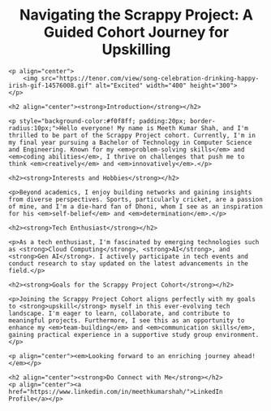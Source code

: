 <!DOCTYPE html>
<html lang="en">
<head>
    <meta charset="UTF-8">
    <meta name="viewport" content="width=device-width, initial-scale=1.0">
    <title>Navigating the Scrappy Project</title>
</head>
<body>
    <h1 align="center"><strong>Navigating the Scrappy Project: A Guided Cohort Journey for Upskilling</strong></h1>

    <p align="center">
        <img src="https://tenor.com/view/song-celebration-drinking-happy-irish-gif-14576008.gif" alt="Excited" width="400" height="300">
    </p>

    <h2 align="center"><strong>Introduction</strong></h2>

    <p style="background-color:#f0f8ff; padding:20px; border-radius:10px;">Hello everyone! My name is Meeth Kumar Shah, and I'm thrilled to be part of the Scrappy Project cohort. Currently, I'm in my final year pursuing a Bachelor of Technology in Computer Science and Engineering. Known for my <em>problem-solving skills</em> and <em>coding abilities</em>, I thrive on challenges that push me to think <em>creatively</em> and <em>innovatively</em>.</p>

    <h2><strong>Interests and Hobbies</strong></h2>

    <p>Beyond academics, I enjoy building networks and gaining insights from diverse perspectives. Sports, particularly cricket, are a passion of mine, and I'm a die-hard fan of Dhoni, whom I see as an inspiration for his <em>self-belief</em> and <em>determination</em>.</p>

    <h2><strong>Tech Enthusiast</strong></h2>

    <p>As a tech enthusiast, I'm fascinated by emerging technologies such as <strong>Cloud Computing</strong>, <strong>AI</strong>, and <strong>Gen AI</strong>. I actively participate in tech events and conduct research to stay updated on the latest advancements in the field.</p>

    <h2><strong>Goals for the Scrappy Project Cohort</strong></h2>

    <p>Joining the Scrappy Project Cohort aligns perfectly with my goals to <strong>upskill</strong> myself in this ever-evolving tech landscape. I'm eager to learn, collaborate, and contribute to meaningful projects. Furthermore, I see this as an opportunity to enhance my <em>team-building</em> and <em>communication skills</em>, gaining practical experience in a supportive study group environment.</p>

    <p align="center"><em>Looking forward to an enriching journey ahead!</em></p>

    <h2 align="center"><strong>Do Connect with Me</strong></h2>
    <p align="center"><a href="https://www.linkedin.com/in/meethkumarshah/">LinkedIn Profile</a></p>
</body>
</html>
